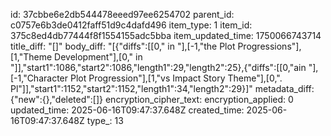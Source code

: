 id: 37cbbe6e2db544478eeed97ee6254702
parent_id: c0757e6b3de0412faff51d9c4dafd496
item_type: 1
item_id: 375c8ed4db77444f8f1554155adc5bba
item_updated_time: 1750066743714
title_diff: "[]"
body_diff: "[{\"diffs\":[[0,\" in \"],[-1,\"the Plot Progressions\"],[1,\"Theme Development\"],[0,\" in \"]],\"start1\":1086,\"start2\":1086,\"length1\":29,\"length2\":25},{\"diffs\":[[0,\"ain \"],[-1,\"Character Plot Progression\"],[1,\"vs Impact Story Theme\"],[0,\". Pl\"]],\"start1\":1152,\"start2\":1152,\"length1\":34,\"length2\":29}]"
metadata_diff: {"new":{},"deleted":[]}
encryption_cipher_text: 
encryption_applied: 0
updated_time: 2025-06-16T09:47:37.648Z
created_time: 2025-06-16T09:47:37.648Z
type_: 13